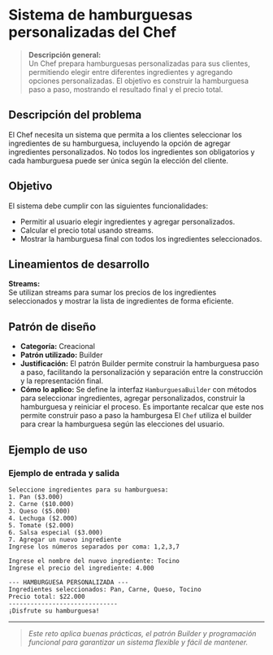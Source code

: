 
# Sistema de hamburguesas personalizadas del Chef

> **Descripción general:**  
> Un Chef prepara hamburguesas personalizadas para sus clientes, permitiendo elegir entre diferentes ingredientes y agregando opciones personalizadas. El objetivo es construir la hamburguesa paso a paso, mostrando el resultado final y el precio total.

## Descripción del problema

El Chef necesita un sistema que permita a los clientes seleccionar los ingredientes de su hamburguesa, incluyendo la opción de agregar ingredientes personalizados. No todos los ingredientes son obligatorios y cada hamburguesa puede ser única según la elección del cliente.

## Objetivo

El sistema debe cumplir con las siguientes funcionalidades:
- Permitir al usuario elegir ingredientes y agregar personalizados.
- Calcular el precio total usando streams.
- Mostrar la hamburguesa final con todos los ingredientes seleccionados.

## Lineamientos de desarrollo

**Streams:**  
Se utilizan streams para sumar los precios de los ingredientes seleccionados y mostrar la lista de ingredientes de forma eficiente.

## Patrón de diseño

- **Categoría:** Creacional
- **Patrón utilizado:** Builder
- **Justificación:** El patrón Builder permite construir la hamburguesa paso a paso, facilitando la personalización y separación entre la construcción y la representación final.
- **Cómo lo aplico:** Se define la interfaz `HamburguesaBuilder` con métodos para seleccionar ingredientes, agregar personalizados, construir la hamburguesa y reiniciar el proceso. Es importante recalcar que este nos permite construir paso a paso la hamburgesa El `Chef` utiliza el builder para crear la hamburguesa según las elecciones del usuario.

## Ejemplo de uso

### Ejemplo de entrada y salida

```
Seleccione ingredientes para su hamburguesa:
1. Pan ($3.000)
2. Carne ($10.000)
3. Queso ($5.000)
4. Lechuga ($2.000)
5. Tomate ($2.000)
6. Salsa especial ($3.000)
7. Agregar un nuevo ingrediente
Ingrese los números separados por coma: 1,2,3,7

Ingrese el nombre del nuevo ingrediente: Tocino
Ingrese el precio del ingrediente: 4.000

--- HAMBURGUESA PERSONALIZADA ---
Ingredientes seleccionados: Pan, Carne, Queso, Tocino
Precio total: $22.000
------------------------------
¡Disfrute su hamburguesa!
```

---

> _Este reto aplica buenas prácticas, el patrón Builder y programación funcional para garantizar un sistema flexible y fácil de mantener._

